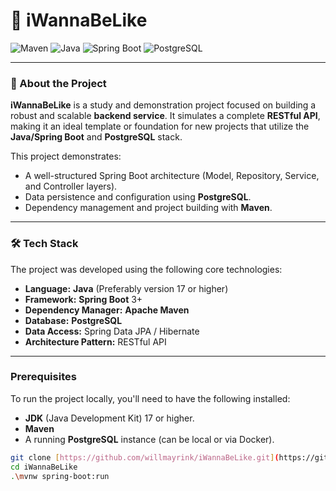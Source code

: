 # 💪 iWannaBeLike
![Maven](https://img.shields.io/badge/Maven-1A7BBA?style=flat-square&logo=apachemaven&logoColor=white)
![Java](https://img.shields.io/badge/Java-orange?style=flat-square&logo=openjdk&logoColor=white)
![Spring Boot](https://img.shields.io/badge/Spring%20Boot-6DB33F?style=flat-square&logo=spring-boot&logoColor=white)
![PostgreSQL](https://img.shields.io/badge/PostgreSQL-336791?style=flat-square&logo=postgresql&logoColor=white)

---

### 📄 About the Project
**iWannaBeLike** is a study and demonstration project focused on building a robust and scalable **backend service**. It simulates a complete **RESTful API**, making it an ideal template or foundation for new projects that utilize the **Java/Spring Boot** and **PostgreSQL** stack.

This project demonstrates:
* A well-structured Spring Boot architecture (Model, Repository, Service, and Controller layers).
* Data persistence and configuration using **PostgreSQL**.
* Dependency management and project building with **Maven**.

---

### 🛠️ Tech Stack

The project was developed using the following core technologies:

* **Language:** **Java** (Preferably version 17 or higher)
* **Framework:** **Spring Boot** 3+
* **Dependency Manager:** **Apache Maven**
* **Database:** **PostgreSQL**
* **Data Access:** Spring Data JPA / Hibernate
* **Architecture Pattern:** RESTful API

---

### Prerequisites

To run the project locally, you'll need to have the following installed:

* **JDK** (Java Development Kit) 17 or higher.
* **Maven**
* A running **PostgreSQL** instance (can be local or via Docker).


```bash
git clone [https://github.com/willmayrink/iWannaBeLike.git](https://github.com/willmayrink/iWannaBeLike.git)
cd iWannaBeLike
.\mvnw spring-boot:run

